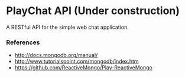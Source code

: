 # PlayChat API (Under construction) #

A RESTful API for the simple web chat application.

### References ###

- http://docs.mongodb.org/manual/
- http://www.tutorialspoint.com/mongodb/index.htm
- https://github.com/ReactiveMongo/Play-ReactiveMongo